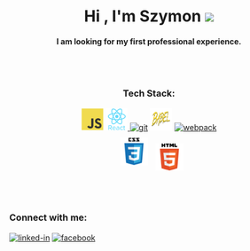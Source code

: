 <h1 align="center">Hi , I'm Szymon <img src="https://media.giphy.com/media/hvRJCLFzcasrR4ia7z/giphy.gif" width="35"></h1>
<h4 align="center">I am looking for my first professional experience.</h4>
<br/>
<br/>
<h3 align="center">Tech Stack:</h3>
<p align="center">
<a href="https://developer.mozilla.org/en-US/docs/Web/JavaScript" target="_blank"> <img src="https://raw.githubusercontent.com/devicons/devicon/master/icons/javascript/javascript-original.svg" alt="javascript" width="40" height="40"/></a> <a href="https://reactjs.org/" target="_blank"><img src="https://raw.githubusercontent.com/devicons/devicon/master/icons/react/react-original-wordmark.svg" alt="react" width="40" height="40"/> <a href="https://git-scm.com/" target="_blank"> <img src="https://www.vectorlogo.zone/logos/git-scm/git-scm-icon.svg" alt="git" width="40" height="40"/></a> <a href="https://babeljs.io/" target="_blank"> <img src="https://raw.githubusercontent.com/babel/website/3774ba0fe50796963e8a63389116e07d932bd2e3/website/static/img/babel.svg" alt="babel" width="40" height="40"/></a> <a href="https://webpack.js.org" target="_blank"> <img src="https://profilinator.rishav.dev/skills-assets/webpack-original.svg" alt="webpack" width="40" height="40"/></a>
<br/>
<a href="https://www.w3schools.com/css/" target="_blank"><img style="margin: 10px" src="https://raw.githubusercontent.com/devicons/devicon/master/icons/css3/css3-original-wordmark.svg" alt="css3" width="50" height="50"/></a> <a href="https://html.spec.whatwg.org/multipage/" target="_blank"><img src="https://raw.githubusercontent.com/devicons/devicon/master/icons/html5/html5-original-wordmark.svg" alt="html5" width="50" height="50"/></a>
</p>
<br/>
<br/>
 <h3>Connect with me:</h3>

[<img align="center" alt="linked-in" src="https://img.shields.io/badge/linkedin-%230077B5.svg?&style=for-the-badge&logo=linkedin&logoColor=white" />](https://www.linkedin.com/in/sludwikowski) [<img align="center" alt="facebook" src="https://img.shields.io/badge/facebook-%231877F2.svg?&style=for-the-badge&logo=facebook&logoColor=white" />](https://www.facebook.com/szymonludwikowskii/)
